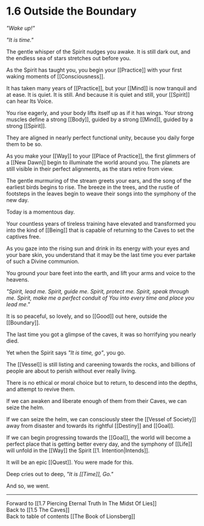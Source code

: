 # 1.6 Outside the Boundary
_"Wake up!"_

_"It is time."_

The gentle whisper of the Spirit nudges you awake. It is still dark out, and the endless sea of stars stretches out before you. 

As the Spirit has taught you, you begin your [[Practice]] with your first waking moments of [[Consciousness]]. 

It has taken many years of [[Practice]], but your [[Mind]] is now tranquil and at ease. It is quiet. It is still. And because it is quiet and still, your [[Spirit]] can hear Its Voice. 

You rise eagerly, and your body lifts itself up as if it has wings. Your strong muscles define a strong [[Body]], guided by a strong [[Mind]], guided by a strong [[Spirit]]. 

They are aligned in nearly perfect functional unity, because you daily forge them to be so. 

As you make your [[Way]] to your [[Place of Practice]], the first glimmers of a [[New Dawn]] begin to illuminate the world around you. The planets are still visible in their perfect alignments, as the stars retire from view. 

The gentle murmuring of the stream greets your ears, and the song of the earliest birds begins to rise. The breeze in the trees, and the rustle of footsteps in the leaves begin to weave their songs into the symphony of the new day. 

Today is a momentous day. 

Your countless years of tireless training have elevated and transformed you into the kind of [[Being]] that is capable of returning to the Caves to set the captives free. 

As you gaze into the rising sun and drink in its energy with your eyes and your bare skin, you understand that it may be the last time you ever partake of such a Divine communion. 

You ground your bare feet into the earth, and lift your arms and voice to the heavens. 

_"Spirit, lead me. Spirit, guide me. Spirit, protect me. Spirit, speak through me. Spirit, make me a perfect conduit of You into every time and place you lead me."_

It is so peaceful, so lovely, and so [[Good]] out here, outside the [[Boundary]]. 

The last time you got a glimpse of the caves, it was so horrifying you nearly died. 

Yet when the Spirit says _"It is time, go"_, you go. 

The [[Vessel]] is still listing and careening towards the rocks, and billions of people are about to perish without ever really living. 

There is no ethical or moral choice but to return, to descend into the depths, and attempt to revive them.

If we can awaken and liberate enough of them from their Caves, we can seize the helm. 

If we can seize the helm, we can consciously steer the [[Vessel of Society]] away from disaster and towards its rightful [[Destiny]] and [[Goal]]. 

If we can begin progressing towards the [[Goal]], the world will become a perfect place that is getting better every day, and the symphony of [[Life]] will unfold in the [[Way]] the Spirit [[1. Intention|Intends]]. 

It will be an epic [[Quest]]. You were made for this. 

Deep cries out to deep, _"It is [[Time]], Go."_

And so, we went. 

___

Forward to [[1.7 Piercing Eternal Truth In The Midst Of Lies]]  
Back to [[1.5 The Caves]]  
Back to table of contents [[The Book of Lionsberg]]  
